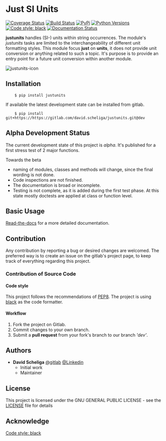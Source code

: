 # Just SI Units 
[![Coverage Status](https://coveralls.io/repos/gitlab/david.scheliga/justunits/badge.svg?branch=master)](https://coveralls.io/gitlab/david.scheliga/justunits?branch=master)
[![Build Status](https://travis-ci.com/david.scheliga/justunits.svg?branch=master)](https://travis-ci.com/david.scheliga/justunits)
[![PyPi](https://img.shields.io/pypi/v/justunits.svg?style=flat-square&label=PyPI)](https://https://pypi.org/project/justunits/)
[![Python Versions](https://img.shields.io/pypi/pyversions/justunits.svg?style=flat-square&label=PyPI)](https://https://pypi.org/project/justunits/)
[![Code style: black](https://img.shields.io/badge/code%20style-black-000000.svg)](https://github.com/psf/black)
[![Documentation Status](https://readthedocs.org/projects/justunits/badge/?version=latest)](https://justunits.readthedocs.io/en/latest/?badge=latest)


**justunits** handles (SI-) units within string occurrences. The module's *justunits*
tasks are limited to the interchangeability of different unit formatting styles.
This module focus **just** on **units**, it does not provide unit conversion or
anything related to such a topic. It's purpose is to provide an entry point for a
future unit conversion within another module.

![justunits-icon](https://arithmeticmeancurve.readthedocs.io/en/latest/_images/justunits-icon.svg)

## Installation

```` shell script
    $ pip install justunits
````

If available the latest development state can be installed from gitlab.

```` shell script
    $ pip install git+https://https://gitlab.com/david.scheliga/justunits.git@dev
````

## Alpha Development Status

The current development state of this project is *alpha*. It's published for a first
stress test of 2 major functions.

Towards the beta
- naming of modules, classes and methods will change, since the final wording is not
  done.
- Code inspections are not finished.
- The documentation is broad or incomplete.
- Testing is not complete, as it is added during the first test phase. At this
  state mostly doctests are applied at class or function level.


## Basic Usage

[Read-the-docs](https://justunits.readthedocs.io/en/latest/index.html) for a more detailed documentation.

## Contribution

Any contribution by reporting a bug or desired changes are welcomed. The preferred 
way is to create an issue on the gitlab's project page, to keep track of everything 
regarding this project.

### Contribution of Source Code
#### Code style
This project follows the recommendations of [PEP8](https://www.python.org/dev/peps/pep-0008/).
The project is using [black](https://github.com/psf/black) as the code formatter.

#### Workflow

1. Fork the project on Gitlab.
2. Commit changes to your own branch.
3. Submit a **pull request** from your fork's branch to our branch *'dev'*.

## Authors

* **David Scheliga** 
    [@gitlab](https://gitlab.com/david.scheliga)
    [@Linkedin](https://www.linkedin.com/in/david-scheliga-576984171/)
    - Initial work
    - Maintainer

## License

This project is licensed under the GNU GENERAL PUBLIC LICENSE - see the
[LICENSE](LICENSE) file for details

## Acknowledge

[Code style: black](https://github.com/psf/black)